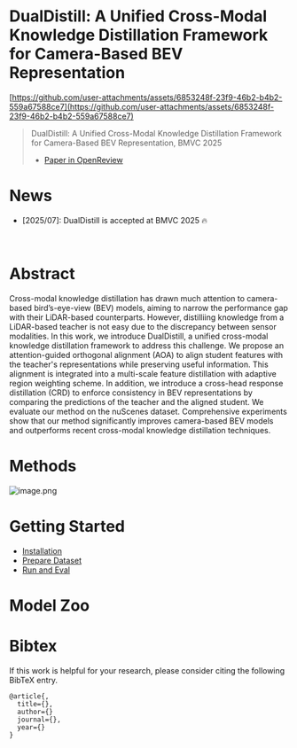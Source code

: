 # DualDistill: A Unified Cross-Modal Knowledge Distillation Framework for Camera-Based BEV Representation

</div>

[https://github.com/user-attachments/assets/6853248f-23f9-46b2-b4b2-559a67588ce7](https://github.com/user-attachments/assets/6853248f-23f9-46b2-b4b2-559a67588ce7)

> DualDistill: A Unified Cross-Modal Knowledge Distillation Framework for Camera-Based BEV Representation, BMVC 2025
> 
> - [Paper in OpenReview](https://openreview.net/forum?id=8sek44Vz1p#discussion)

# News

- [2025/07]: DualDistill is accepted at BMVC 2025 🔥
</br>

# Abstract

Cross-modal knowledge distillation has drawn much attention to camera-based bird’s-eye-view (BEV) models, aiming to narrow the performance gap with their LiDAR-based counterparts. However, distilliing knowledge from a LiDAR-based teacher is not easy due to the discrepancy between sensor modalities. In this work, we introduce DualDistill, a unified cross-modal knowledge distillation framework to address this challenge. We propose an attention-guided orthogonal alignment (AOA) to align student features with the teacher's representations while preserving useful information. This alignment is integrated into a multi-scale feature distillation with adaptive region weighting scheme. In addition, we introduce a cross-head response distillation (CRD) to enforce consistency in BEV representations by comparing the predictions of the teacher and the aligned student. We evaluate our method on the nuScenes dataset. Comprehensive experiments show that our method significantly improves camera-based BEV models and outperforms recent cross-modal knowledge distillation techniques.

# Methods

![image.png](https://github.com/user-attachments/assets/d6a3561e-3f0d-403d-b150-067fa43bc5ce)

# Getting Started

- [Installation](https://www.notion.so/docs/install.md)
- [Prepare Dataset](https://www.notion.so/docs/prepare_dataset.md)
- [Run and Eval](https://www.notion.so/docs/getting_started.md)

# Model Zoo


# Bibtex

If this work is helpful for your research, please consider citing the following BibTeX entry.

```
@article{,
  title={},
  author={}
  journal={},
  year={}
}
```